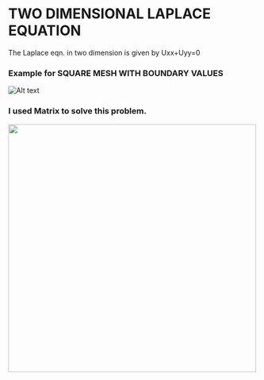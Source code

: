# TWO DIMENSIONAL LAPLACE EQUATION

The Laplace eqn. in two dimension is given by
Uxx+Uyy=0

### Example for **SQUARE MESH WITH BOUNDARY VALUES**

![Alt text](https://www.rgpvonline.com/answer/mathematics-3/img/73-1.jpg "Example for Square Mesh with Boundary Values")

### I used **Matrix** to solve this problem.

<img src="https://user-images.githubusercontent.com/63777708/216646803-1c82644f-1160-4238-a258-4fb5cf063b6e.jpg" height="500" width="500">


